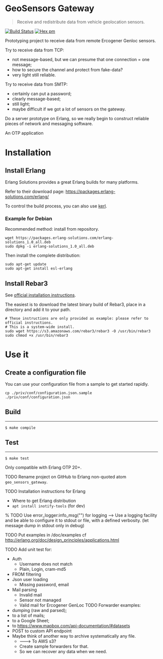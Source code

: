 # GeoSensors Gateway

> Receive and redistribute data from vehicle geolocation sensors.

[![Build Status](https://travis-ci.org/YtoTech/geo_sensors_gateway.svg?branch=master)](https://travis-ci.org/YtoTech/geo_sensors_gateway)
[![Hex pm](http://img.shields.io/hexpm/v/geo_sensors_gateway.svg?style=flat)](https://hex.pm/packages/geo_sensors_gateway)

Prototyping project to receive data from remote Ercogener Genloc sensors.

Try to receive data from TCP:
* not message-based, but we can presume that one connection = one message;
* how to secure the channel and protect from fake-data?
* very light still reliable.

Try to receive data from SMTP:
* certainly can put a password;
* clearly message-based;
* still light;
* maybe difficult if we got a lot of sensors on the gateway.

Do a server prototype on Erlang, so we really begin to construct reliable
pieces of network and messaging software.

An OTP application

# Installation

## Install Erlang

Erlang Solutions provides a great Erlang builds for many platforms.

Refer to their download page: https://packages.erlang-solutions.com/erlang/

To control the build process, you can also use [kerl](https://github.com/kerl/kerl).

### Example for Debian

Recommended method: install from repository.

```
wget https://packages.erlang-solutions.com/erlang-solutions_1.0_all.deb
sudo dpkg -i erlang-solutions_1.0_all.deb
```

Then install the complete distribution:

```
sudo apt-get update
sudo apt-get install esl-erlang
```

## Install Rebar3

See [official installation instructions](https://www.rebar3.org/docs/getting-started#section-installing-binary).

The easiest is to download the latest binary build of Rebar3, place in a directory
and add it to your path.

```
# These instructions are only provided as example: please refer to official instructions.
# This is a system-wide install.
sudo wget https://s3.amazonaws.com/rebar3/rebar3 -O /usr/bin/rebar3
sudo chmod +x /usr/bin/rebar3
```

# Use it

## Create a configuration file

You can use your configuration file from a sample to get started rapidly.

```
cp ./priv/conf/configuration.json.sample ./priv/conf/configuration.json
```

## Build
-----

    $ make compile

## Test
-----

    $ make test

Only compatible with Erlang OTP 20+.

TODO Rename project on GitHub to Erlang non-quoted atom `geo_sensors_gateway`.

TODO Installation instructions for Erlang
* Where to get Erlang distribution
* `apt install inotify-tools` (for dev)

% TODO Use error_logger:info_msg("") for logging
--> Use a logging facility and be able to configure it to stdout or file,
with a defined verbosity. (let message dump in stdout only in debug)

TODO Put examples in /doc/examples cf http://erlang.org/doc/design_principles/applications.html

TODO Add unit test for:
* Auth
    * Username does not match
    * Plain, Login, cram-md5
* FROM filtering
* Json user loading
	* Missing password, email
* Mail parsing
	* Invalid mail
	* Sensor not managed
	* Valid mail for Ercogener GenLoc
TODO Forwarder examples:
* dumping (raw and parsed);
* to a list of mails;
* to a Google Sheet;
* to https://www.mapbox.com/api-documentation/#datasets
* POST to custom API endpoint
* Maybe think of another way to archive systematically any file.
	* ---> To AWS s3?
	* Create sample forwarders for that.
	* So we can recover any data when we need.
